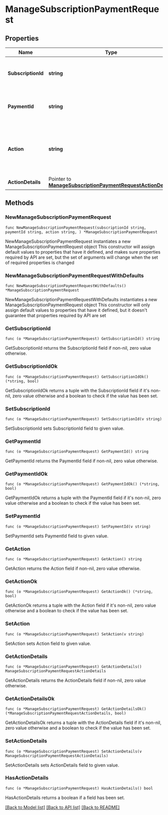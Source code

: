 # ManageSubscriptionPaymentRequest

## Properties

Name | Type | Description | Notes
------------ | ------------- | ------------- | -------------
**SubscriptionId** | **string** | The unique ID which was used to create subscription. | 
**PaymentId** | **string** | The unique ID which was used to create payment. | 
**Action** | **string** | Action to be performed on the payment. Possible values - CANCEL, RETRY. | 
**ActionDetails** | Pointer to [**ManageSubscriptionPaymentRequestActionDetails**](ManageSubscriptionPaymentRequestActionDetails.md) |  | [optional] 

## Methods

### NewManageSubscriptionPaymentRequest

`func NewManageSubscriptionPaymentRequest(subscriptionId string, paymentId string, action string, ) *ManageSubscriptionPaymentRequest`

NewManageSubscriptionPaymentRequest instantiates a new ManageSubscriptionPaymentRequest object
This constructor will assign default values to properties that have it defined,
and makes sure properties required by API are set, but the set of arguments
will change when the set of required properties is changed

### NewManageSubscriptionPaymentRequestWithDefaults

`func NewManageSubscriptionPaymentRequestWithDefaults() *ManageSubscriptionPaymentRequest`

NewManageSubscriptionPaymentRequestWithDefaults instantiates a new ManageSubscriptionPaymentRequest object
This constructor will only assign default values to properties that have it defined,
but it doesn't guarantee that properties required by API are set

### GetSubscriptionId

`func (o *ManageSubscriptionPaymentRequest) GetSubscriptionId() string`

GetSubscriptionId returns the SubscriptionId field if non-nil, zero value otherwise.

### GetSubscriptionIdOk

`func (o *ManageSubscriptionPaymentRequest) GetSubscriptionIdOk() (*string, bool)`

GetSubscriptionIdOk returns a tuple with the SubscriptionId field if it's non-nil, zero value otherwise
and a boolean to check if the value has been set.

### SetSubscriptionId

`func (o *ManageSubscriptionPaymentRequest) SetSubscriptionId(v string)`

SetSubscriptionId sets SubscriptionId field to given value.


### GetPaymentId

`func (o *ManageSubscriptionPaymentRequest) GetPaymentId() string`

GetPaymentId returns the PaymentId field if non-nil, zero value otherwise.

### GetPaymentIdOk

`func (o *ManageSubscriptionPaymentRequest) GetPaymentIdOk() (*string, bool)`

GetPaymentIdOk returns a tuple with the PaymentId field if it's non-nil, zero value otherwise
and a boolean to check if the value has been set.

### SetPaymentId

`func (o *ManageSubscriptionPaymentRequest) SetPaymentId(v string)`

SetPaymentId sets PaymentId field to given value.


### GetAction

`func (o *ManageSubscriptionPaymentRequest) GetAction() string`

GetAction returns the Action field if non-nil, zero value otherwise.

### GetActionOk

`func (o *ManageSubscriptionPaymentRequest) GetActionOk() (*string, bool)`

GetActionOk returns a tuple with the Action field if it's non-nil, zero value otherwise
and a boolean to check if the value has been set.

### SetAction

`func (o *ManageSubscriptionPaymentRequest) SetAction(v string)`

SetAction sets Action field to given value.


### GetActionDetails

`func (o *ManageSubscriptionPaymentRequest) GetActionDetails() ManageSubscriptionPaymentRequestActionDetails`

GetActionDetails returns the ActionDetails field if non-nil, zero value otherwise.

### GetActionDetailsOk

`func (o *ManageSubscriptionPaymentRequest) GetActionDetailsOk() (*ManageSubscriptionPaymentRequestActionDetails, bool)`

GetActionDetailsOk returns a tuple with the ActionDetails field if it's non-nil, zero value otherwise
and a boolean to check if the value has been set.

### SetActionDetails

`func (o *ManageSubscriptionPaymentRequest) SetActionDetails(v ManageSubscriptionPaymentRequestActionDetails)`

SetActionDetails sets ActionDetails field to given value.

### HasActionDetails

`func (o *ManageSubscriptionPaymentRequest) HasActionDetails() bool`

HasActionDetails returns a boolean if a field has been set.


[[Back to Model list]](../README.md#documentation-for-models) [[Back to API list]](../README.md#documentation-for-api-endpoints) [[Back to README]](../README.md)


